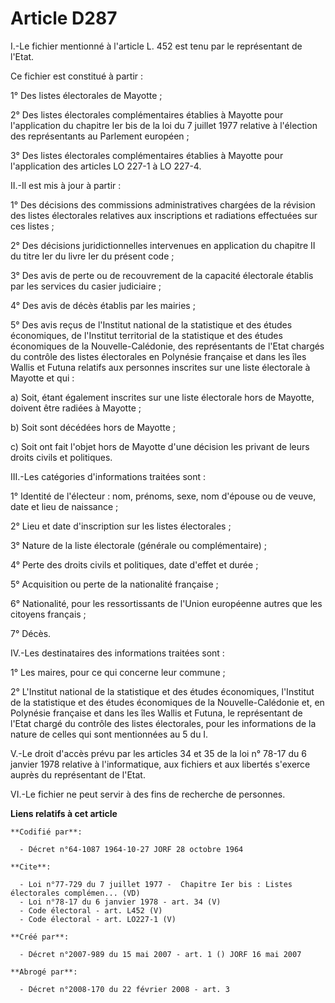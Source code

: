 # Article D287

I.-Le fichier mentionné à l'article L. 452 est tenu par le représentant de l'Etat. 

Ce fichier est constitué à partir : 

1° Des listes électorales de Mayotte ; 

2° Des listes électorales complémentaires établies à Mayotte pour l'application du chapitre Ier bis de la loi du 7 juillet
1977 relative à l'élection des représentants au Parlement européen ; 

3° Des listes électorales complémentaires établies à Mayotte pour l'application des articles LO 227-1 à LO 227-4. 

II.-Il est mis à jour à partir : 

1° Des décisions des commissions administratives chargées de la révision des listes électorales relatives aux inscriptions et
radiations effectuées sur ces listes ; 

2° Des décisions juridictionnelles intervenues en application du chapitre II du titre Ier du livre Ier du présent code ; 

3° Des avis de perte ou de recouvrement de la capacité électorale établis par les services du casier judiciaire ; 

4° Des avis de décès établis par les mairies ; 

5° Des avis reçus de l'Institut national de la statistique et des études économiques, de l'Institut territorial de la
statistique et des études économiques de la Nouvelle-Calédonie, des représentants de l'Etat chargés du contrôle des listes
électorales en Polynésie française et dans les îles Wallis et Futuna relatifs aux personnes inscrites sur une liste
électorale à Mayotte et qui : 

a) Soit, étant également inscrites sur une liste électorale hors de Mayotte, doivent être radiées à Mayotte ; 

b) Soit sont décédées hors de Mayotte ; 

c) Soit ont fait l'objet hors de Mayotte d'une décision les privant de leurs droits civils et politiques. 

III.-Les catégories d'informations traitées sont : 

1° Identité de l'électeur : nom, prénoms, sexe, nom d'épouse ou de veuve, date et lieu de naissance ; 

2° Lieu et date d'inscription sur les listes électorales ; 

3° Nature de la liste électorale (générale ou complémentaire) ; 

4° Perte des droits civils et politiques, date d'effet et durée ; 

5° Acquisition ou perte de la nationalité française ; 

6° Nationalité, pour les ressortissants de l'Union européenne autres que les citoyens français ; 

7° Décès. 

IV.-Les destinataires des informations traitées sont : 

1° Les maires, pour ce qui concerne leur commune ; 

2° L'Institut national de la statistique et des études économiques, l'Institut de la statistique et des études économiques de
la Nouvelle-Calédonie et, en Polynésie française et dans les îles Wallis et Futuna, le représentant de l'Etat chargé du
contrôle des listes électorales, pour les informations de la nature de celles qui sont mentionnées au 5 du I. 

V.-Le droit d'accès prévu par les articles 34 et 35 de la loi n° 78-17 du 6 janvier 1978 relative à l'informatique, aux
fichiers et aux libertés s'exerce auprès du représentant de l'Etat. 

VI.-Le fichier ne peut servir à des fins de recherche de personnes.

**Liens relatifs à cet article**

	**Codifié par**:

	  - Décret n°64-1087 1964-10-27 JORF 28 octobre 1964

	**Cite**:

	  - Loi n°77-729 du 7 juillet 1977 -  Chapitre Ier bis : Listes électorales complémen... (VD)
	  - Loi n°78-17 du 6 janvier 1978 - art. 34 (V)
	  - Code électoral - art. L452 (V)
	  - Code électoral - art. LO227-1 (V)

	**Créé par**:

	  - Décret n°2007-989 du 15 mai 2007 - art. 1 () JORF 16 mai 2007

	**Abrogé par**:

	  - Décret n°2008-170 du 22 février 2008 - art. 3
